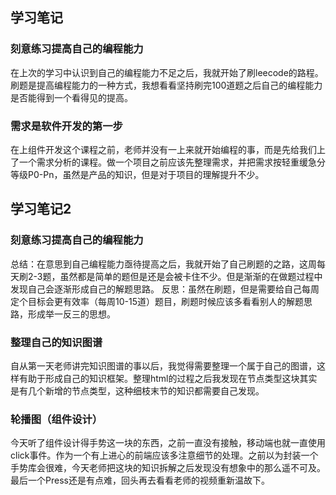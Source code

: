 ## 学习笔记

### 刻意练习提高自己的编程能力
在上次的学习中认识到自己的编程能力不足之后，我就开始了刷leecode的路程。刷题是提高编程能力的一种方式，我想看看坚持刷完100道题之后自己的编程能力是否能得到一个看得见的提高。

### 需求是软件开发的第一步
在上组件开发这个课程之前，老师并没有一上来就开始编程的事，而是先给我们上了一个需求分析的课程。做一个项目之前应该先整理需求，并把需求按轻重缓急分等级P0-Pn，虽然是产品的知识，但是对于项目的理解提升不少。


## 学习笔记2
### 刻意练习提高自己的编程能力
总结：在意思到自己编程能力亟待提高之后，我就开始了自己刷题的之路，这周每天刷2-3题，虽然都是简单的题但是还是会被卡住不少。但是渐渐的在做题过程中发现自己会逐渐形成自己的解题思路。
反思：虽然在刷题，但是需要给自己每周定个目标会更有效率（每周10-15道）题目，刷题时候应该多看看别人的解题思路，形成举一反三的思想。
### 整理自己的知识图谱
自从第一天老师讲完知识图谱的事以后，我觉得需要整理一个属于自己的图谱，这样有助于形成自己的知识框架。整理html的过程之后我发现在节点类型这块其实是有几个新增的节点类型，这种细枝末节的知识都需要自己发现。
### 轮播图（组件设计）
今天听了组件设计得手势这一块的东西，之前一直没有接触，移动端也就一直使用click事件。作为一个有上进心的前端应该多注意细节的处理。之前以为封装一个手势库会很难，今天老师把这块的知识拆解之后发现没有想象中的那么遥不可及。最后一个Press还是有点难，回头再去看看老师的视频重新温故下。

